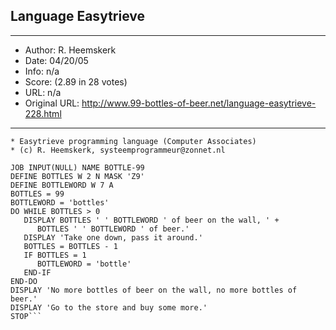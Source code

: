 
## Language Easytrieve ##
---
- Author: R. Heemskerk
- Date: 04/20/05
- Info: n/a
- Score:  (2.89 in 28 votes)
- URL: n/a
- Original URL: http://www.99-bottles-of-beer.net/language-easytrieve-228.html
---

```* 99 bottles of beer
* Easytrieve programming language (Computer Associates)
* (c) R. Heemskerk, systeemprogrammeur@zonnet.nl

JOB INPUT(NULL) NAME BOTTLE-99
DEFINE BOTTLES W 2 N MASK 'Z9'
DEFINE BOTTLEWORD W 7 A
BOTTLES = 99
BOTTLEWORD = 'bottles'
DO WHILE BOTTLES > 0
   DISPLAY BOTTLES ' ' BOTTLEWORD ' of beer on the wall, ' +
      BOTTLES ' ' BOTTLEWORD ' of beer.'
   DISPLAY 'Take one down, pass it around.'
   BOTTLES = BOTTLES - 1
   IF BOTTLES = 1
      BOTTLEWORD = 'bottle'
   END-IF
END-DO
DISPLAY 'No more bottles of beer on the wall, no more bottles of beer.'
DISPLAY 'Go to the store and buy some more.'
STOP```